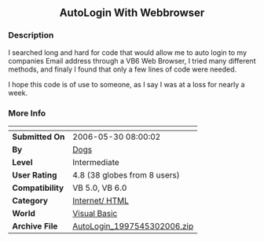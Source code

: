 ﻿<div align="center">

## AutoLogin With Webbrowser


</div>

### Description

I searched long and hard for code that would allow me to auto login to my companies Email address through a VB6 Web Browser, I tried many different methods, and finaly I found that only a few lines of code were needed.

I hope this code is of use to someone, as I say I was at a loss for nearly a week.
 
### More Info
 


<span>             |<span>
---                |---
**Submitted On**   |2006-05-30 08:00:02
**By**             |[Dogs](https://github.com/Planet-Source-Code/PSCIndex/blob/master/ByAuthor/dogs.md)
**Level**          |Intermediate
**User Rating**    |4.8 (38 globes from 8 users)
**Compatibility**  |VB 5\.0, VB 6\.0
**Category**       |[Internet/ HTML](https://github.com/Planet-Source-Code/PSCIndex/blob/master/ByCategory/internet-html__1-34.md)
**World**          |[Visual Basic](https://github.com/Planet-Source-Code/PSCIndex/blob/master/ByWorld/visual-basic.md)
**Archive File**   |[AutoLogin\_1997545302006\.zip](https://github.com/Planet-Source-Code/dogs-autologin-with-webbrowser__1-65501/archive/master.zip)








